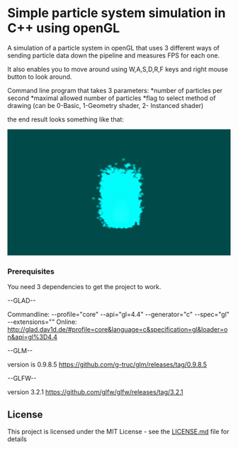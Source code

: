 # Simple particle system simulation in C++ using openGL

A simulation of a particle system in openGL that uses 3 different ways of sending particle data down the pipeline and measures  FPS for each one.

It also enables you to move around using W,A,S,D,R,F keys and right mouse button to look around.

Command line program that takes 3 parameters:
*number of particles per second
*maximal allowed number of particles
*flag to select method of drawing (can be 0-Basic, 1-Geometry shader, 2- Instanced shader) 

the end result looks something like that:

![](particles.gif)

### Prerequisites
You need 3 dependencies to get the project to work.

--GLAD--

Commandline:
	--profile="core" --api="gl=4.4" --generator="c" --spec="gl" --extensions=""
Online:
	http://glad.dav1d.de/#profile=core&language=c&specification=gl&loader=on&api=gl%3D4.4

--GLM--

version is 0.9.8.5
https://github.com/g-truc/glm/releases/tag/0.9.8.5

--GLFW--

version 3.2.1
https://github.com/glfw/glfw/releases/tag/3.2.1

## License

This project is licensed under the MIT License - see the [LICENSE.md](LICENSE.md) file for details


